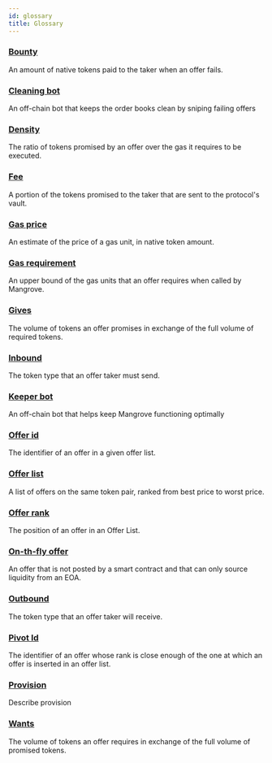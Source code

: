 ```yaml
---
id: glossary
title: Glossary
---
```


### [Bounty](/docs/terms/bounty) 
An amount of native tokens paid to the taker when an offer fails.


### [Cleaning bot](/docs/terms/cleaning-bot) 
An off-chain bot that keeps the order books clean by sniping failing offers


### [Density](/docs/terms/Density) 
The ratio of tokens promised by an offer over the gas it requires to be executed.


### [Fee](/docs/terms/fee) 
A portion of the tokens promised to the taker that are sent to the protocol's vault.


### [Gas price](/docs/terms/Gasprice) 
An estimate of the price of a gas unit, in native token amount.


### [Gas requirement](/docs/terms/Gasreq) 
An upper bound of the gas units that an offer requires when called by Mangrove.


### [Gives](/docs/terms/Gives) 
The volume of tokens an offer promises in exchange of the full volume of required tokens.


### [Inbound](/docs/terms/Inbound) 
The token type that an offer taker must send.


### [Keeper bot](/docs/terms/keeper-bot) 
An off-chain bot that helps keep Mangrove functioning optimally


### [Offer id](/docs/terms/OfferId) 
The identifier of an offer in a given offer list.


### [Offer list](/docs/terms/OfferList) 
A list of offers on the same token pair, ranked from best price to worst price.


### [Offer rank](/docs/terms/OfferRank) 
The position of an offer in an Offer List.


### [On-th-fly offer](/docs/terms/OTF) 
An offer that is not posted by a smart contract and that can only source liquidity from an EOA.


### [Outbound](/docs/terms/Outbound) 
The token type that an offer taker will receive.


### [Pivot Id](/docs/terms/PivotId) 
The identifier of an offer whose rank is close enough of the one at which an offer is inserted in an offer list.


### [Provision](/docs/terms/Provision) 
Describe provision


### [Wants](/docs/terms/Wants) 
The volume of tokens an offer requires in exchange of the full volume of promised tokens.
